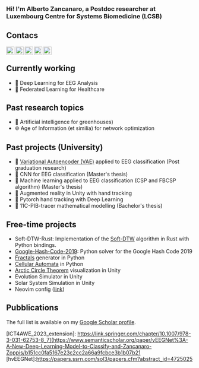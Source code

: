  ### Hi! I'm Alberto Zancanaro, a Postdoc researcher at Luxembourg Centre for Systems Biomedicine (LCSB)
 
 ## Contacs
 
[<img align="left" alt="codeSTACKr | YouTube" width="22px" src="https://cdn.jsdelivr.net/npm/simple-icons@v3/icons/youtube.svg" />][youtube]
[<img align="left" alt="codeSTACKr | Twitter" width="22px" src="https://cdn.jsdelivr.net/npm/simple-icons@v3/icons/twitter.svg" />][twitter]
[<img align="left" alt="codeSTACKr | LinkedIn" width="22px" src="https://cdn.jsdelivr.net/npm/simple-icons@v3/icons/linkedin.svg" />][linkedin]
[<img align="left" alt="codeSTACKr | Instagram" width="22px" src="https://cdn.jsdelivr.net/npm/simple-icons@v3/icons/instagram.svg" />][instagram]
[<img align="left" alt="codeSTACKr | codersrank" width="22px" src="https://cdn.jsdelivr.net/npm/simple-icons@v3/icons/codersrank.svg" />][codersrank]

<br/>

## Currently working
- 🧠 Deep Learning for EEG Analysis
- 🏥 Federated Learning for Healthcare

## Past research topics
- 🌱 Artificial intelligence for greenhouses)
- 🌐 Age of Information (et similia) for network optimization
 
 ## Past projects (University)
 - 🧠 [Variational Autoencoder (VAE)](https://arxiv.org/abs/1312.6114) applied to EEG classification (Post graduation research)
 - 🧠 CNN for EEG classification (Master's thesis)
 - 🧠 Machine learning applied to EEG classification (CSP and FBCSP algorithm) (Master's thesis)
 - 👋 Augmented reality in Unity with hand tracking
 - 👋 Pytorch hand tracking with Deep Learning
 - 💊 11C-PIB-tracer mathematical modelling (Bachelor's thesis)

## Free-time projects
- Soft-DTW-Rust: Implementation of the [Soft-DTW](https://arxiv.org/pdf/1703.01541) algorithm in Rust with Python bindings.
- [Google-Hash-Code-2019](https://storage.googleapis.com/coding-competitions.appspot.com/HC/2019/hashcode2019_final_task.pdf): Python solver for the Google Hash Code 2019 
- [Fractals](https://en.wikipedia.org/wiki/Fractal) generator in Python
- [Cellular Automata](https://en.wikipedia.org/wiki/Cellular_automaton) in Python
- [Arctic Circle Theorem](https://en.wikipedia.org/wiki/Aztec_diamond) visualization in Unity
- Evolution Simulator in Unity
- Solar System Simulation in Unity
- Neovim config ([link](https://github.com/jesus-333/neovim-config))
 
## Pubblications 
The full list is available on my [Google Scholar profile](https://scholar.google.com/citations?user=P57g8QMAAAAJ).


[youtube]: https://www.youtube.com/channel/UCsq-ulESicHkELSIwrIQGvw
[twitter]: https://twitter.com/_jesus_az
[instagram]: https://www.instagram.com/gesu3333/
[linkedin]: https://www.linkedin.com/in/alberto-zancanaro-2a3a39216/
[codersrank]: https://profile.codersrank.io/user/jesus-333/

[CIBCB2021_Coimbra]: https://ieeexplore.ieee.org/document/9562821
[medComNet2022]: http://www.dei.unipd.it/~badia/papers/2022_06_MedComNet_corr
[metroLivEnv2022]: https://ieeexplore.ieee.org/document/9826967
[metroAgriFor2022]:https://ieeexplore.ieee.org/abstract/document/9964641
[ICT4AWE_2023]: https://link.springer.com/chapter/10.1007/978-3-031-62753-8_7
[ICT4AWE_2023_extension]: https://link.springer.com/chapter/10.1007/978-3-031-62753-8_7](https://www.semanticscholar.org/paper/vEEGNet%3A-A-New-Deep-Learning-Model-to-Classify-and-Zancanaro-Zoppis/b151cc0fa5167e23c2cc2a66a9fcbce3b1b07b21
[hvEEGNet]:https://papers.ssrn.com/sol3/papers.cfm?abstract_id=4725025
